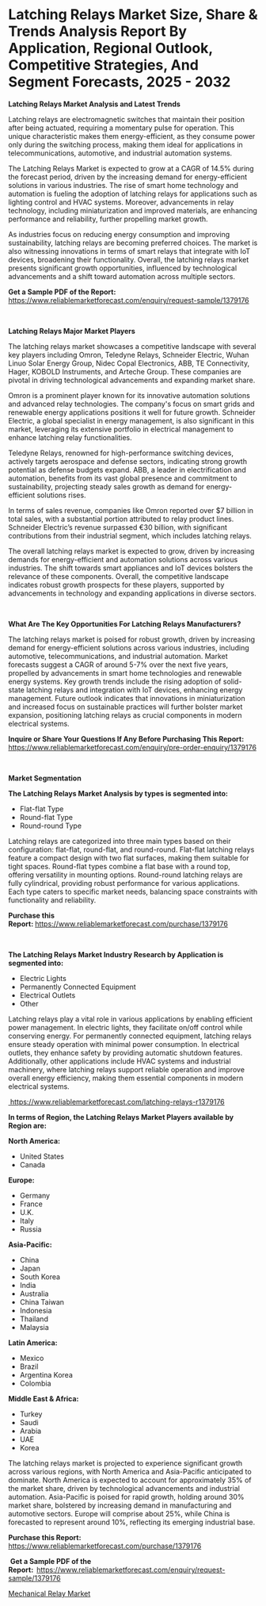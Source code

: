 <p><h1>Latching Relays Market Size, Share & Trends Analysis Report By Application, Regional Outlook, Competitive Strategies, And Segment Forecasts, 2025 - 2032</h1></p><p><strong>Latching Relays Market Analysis and Latest Trends</strong></p>
<p><p>Latching relays are electromagnetic switches that maintain their position after being actuated, requiring a momentary pulse for operation. This unique characteristic makes them energy-efficient, as they consume power only during the switching process, making them ideal for applications in telecommunications, automotive, and industrial automation systems. </p><p>The Latching Relays Market is expected to grow at a CAGR of 14.5% during the forecast period, driven by the increasing demand for energy-efficient solutions in various industries. The rise of smart home technology and automation is fueling the adoption of latching relays for applications such as lighting control and HVAC systems. Moreover, advancements in relay technology, including miniaturization and improved materials, are enhancing performance and reliability, further propelling market growth. </p><p>As industries focus on reducing energy consumption and improving sustainability, latching relays are becoming preferred choices. The market is also witnessing innovations in terms of smart relays that integrate with IoT devices, broadening their functionality. Overall, the latching relays market presents significant growth opportunities, influenced by technological advancements and a shift toward automation across multiple sectors.</p></p>
<p><strong>Get a Sample PDF of the Report:&nbsp;</strong> <a href="https://www.reliablemarketforecast.com/enquiry/request-sample/1379176?utm_campaign=2467&utm_medium=2&utm_source=Github&utm_content=ia&utm_term=16022025&utm_id=latching-relays">https://www.reliablemarketforecast.com/enquiry/request-sample/1379176</a></p>
<p>&nbsp;</p>
<p><strong>Latching Relays Major Market Players</strong></p>
<p><p>The latching relays market showcases a competitive landscape with several key players including Omron, Teledyne Relays, Schneider Electric, Wuhan Linuo Solar Energy Group, Nidec Copal Electronics, ABB, TE Connectivity, Hager, KOBOLD Instruments, and Arteche Group. These companies are pivotal in driving technological advancements and expanding market share.</p><p>Omron is a prominent player known for its innovative automation solutions and advanced relay technologies. The company's focus on smart grids and renewable energy applications positions it well for future growth. Schneider Electric, a global specialist in energy management, is also significant in this market, leveraging its extensive portfolio in electrical management to enhance latching relay functionalities.</p><p>Teledyne Relays, renowned for high-performance switching devices, actively targets aerospace and defense sectors, indicating strong growth potential as defense budgets expand. ABB, a leader in electrification and automation, benefits from its vast global presence and commitment to sustainability, projecting steady sales growth as demand for energy-efficient solutions rises.</p><p>In terms of sales revenue, companies like Omron reported over $7 billion in total sales, with a substantial portion attributed to relay product lines. Schneider Electric’s revenue surpassed €30 billion, with significant contributions from their industrial segment, which includes latching relays.</p><p>The overall latching relays market is expected to grow, driven by increasing demands for energy-efficient and automation solutions across various industries. The shift towards smart appliances and IoT devices bolsters the relevance of these components. Overall, the competitive landscape indicates robust growth prospects for these players, supported by advancements in technology and expanding applications in diverse sectors.</p></p>
<p>&nbsp;</p>
<p><strong>What Are The Key Opportunities For Latching Relays Manufacturers?</strong></p>
<p><p>The latching relays market is poised for robust growth, driven by increasing demand for energy-efficient solutions across various industries, including automotive, telecommunications, and industrial automation. Market forecasts suggest a CAGR of around 5-7% over the next five years, propelled by advancements in smart home technologies and renewable energy systems. Key growth trends include the rising adoption of solid-state latching relays and integration with IoT devices, enhancing energy management. Future outlook indicates that innovations in miniaturization and increased focus on sustainable practices will further bolster market expansion, positioning latching relays as crucial components in modern electrical systems.</p></p>
<p><strong>Inquire or Share Your Questions If Any Before Purchasing This Report:</strong> <a href="https://www.reliablemarketforecast.com/enquiry/pre-order-enquiry/1379176?utm_campaign=2467&utm_medium=2&utm_source=Github&utm_content=ia&utm_term=16022025&utm_id=latching-relays">https://www.reliablemarketforecast.com/enquiry/pre-order-enquiry/1379176</a></p>
<p>&nbsp;</p>
<p><strong>Market Segmentation</strong></p>
<p><strong>The Latching Relays Market Analysis by types is segmented into:</strong></p>
<p><ul><li>Flat-flat Type</li><li>Round-flat Type</li><li>Round-round Type</li></ul></p>
<p><p>Latching relays are categorized into three main types based on their configuration: flat-flat, round-flat, and round-round. Flat-flat latching relays feature a compact design with two flat surfaces, making them suitable for tight spaces. Round-flat types combine a flat base with a round top, offering versatility in mounting options. Round-round latching relays are fully cylindrical, providing robust performance for various applications. Each type caters to specific market needs, balancing space constraints with functionality and reliability.</p></p>
<p><strong>Purchase this Report:&nbsp;</strong><a href="https://www.reliablemarketforecast.com/purchase/1379176?utm_campaign=2467&utm_medium=2&utm_source=Github&utm_content=ia&utm_term=16022025&utm_id=latching-relays">https://www.reliablemarketforecast.com/purchase/1379176</a></p>
<p>&nbsp;</p>
<p><strong>The Latching Relays Market Industry Research by Application is segmented into:</strong></p>
<p><ul><li>Electric Lights</li><li>Permanently Connected Equipment</li><li>Electrical Outlets</li><li>Other</li></ul></p>
<p><p>Latching relays play a vital role in various applications by enabling efficient power management. In electric lights, they facilitate on/off control while conserving energy. For permanently connected equipment, latching relays ensure steady operation with minimal power consumption. In electrical outlets, they enhance safety by providing automatic shutdown features. Additionally, other applications include HVAC systems and industrial machinery, where latching relays support reliable operation and improve overall energy efficiency, making them essential components in modern electrical systems.</p></p>
<p><a href="https://www.reliablemarketforecast.com/latching-relays-r1379176?utm_campaign=2467&utm_medium=2&utm_source=Github&utm_content=ia&utm_term=16022025&utm_id=latching-relays">&nbsp;https://www.reliablemarketforecast.com/latching-relays-r1379176</a></p>
<p><strong>In terms of Region, the Latching Relays Market Players available by Region are:</strong></p>
<p>
    <p> <strong> North America: </strong>
        <ul>
            <li>United States</li>
            <li>Canada</li>
        </ul>
        </p> 
    <p> <strong> Europe: </strong>
        <ul>
            <li>Germany</li>
            <li>France</li>
            <li>U.K.</li>
            <li>Italy</li>
            <li>Russia</li>
        </ul>
        </p> 
    <p> <strong> Asia-Pacific: </strong>
        <ul>
            <li>China</li>
            <li>Japan</li>
            <li>South Korea</li>
            <li>India</li>
            <li>Australia</li>
            <li>China Taiwan</li>
            <li>Indonesia</li>
            <li>Thailand</li>
            <li>Malaysia</li>
        </ul>
        </p> 
    <p> <strong> Latin America: </strong>
        <ul>
            <li>Mexico</li>
            <li>Brazil</li>
            <li>Argentina Korea</li>
            <li>Colombia</li>
        </ul>
        </p> 
    <p> <strong> Middle East & Africa: </strong>
        <ul>
            <li>Turkey</li>
            <li>Saudi</li>
            <li>Arabia</li>
            <li>UAE</li>
            <li>Korea</li>
        </ul>
    </p>
    </p>
<p><p>The latching relays market is projected to experience significant growth across various regions, with North America and Asia-Pacific anticipated to dominate. North America is expected to account for approximately 35% of the market share, driven by technological advancements and industrial automation. Asia-Pacific is poised for rapid growth, holding around 30% market share, bolstered by increasing demand in manufacturing and automotive sectors. Europe will comprise about 25%, while China is forecasted to represent around 10%, reflecting its emerging industrial base.</p></p>
<p><strong>Purchase this Report: </strong><a href="https://www.reliablemarketforecast.com/purchase/1379176?utm_campaign=2467&utm_medium=2&utm_source=Github&utm_content=ia&utm_term=16022025&utm_id=latching-relays">https://www.reliablemarketforecast.com/purchase/1379176</a></p>
<p>&nbsp;<strong>Get a Sample PDF of the Report:&nbsp;&nbsp;</strong><a href="https://www.reliablemarketforecast.com/enquiry/request-sample/1379176?utm_campaign=2467&utm_medium=2&utm_source=Github&utm_content=ia&utm_term=16022025&utm_id=latching-relays">https://www.reliablemarketforecast.com/enquiry/request-sample/1379176</a></p>
<p><strong></strong></p>
<p><p><a href="https://github.com/jamastodola515/Market-Research-Report-List-1/blob/main/mechanical-relay-market.md?utm_campaign=2467&utm_medium=2&utm_source=Github&utm_content=ia&utm_term=16022025&utm_id=latching-relays">Mechanical Relay Market</a></p></p>
